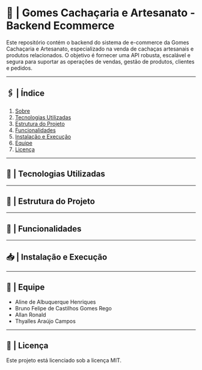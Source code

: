
# 🍺 | Gomes Cachaçaria e Artesanato - Backend Ecommerce
Este repositório contém o backend do sistema de e-commerce da Gomes Cachaçaria e Artesanato, especializado na venda de cachaças artesanais e produtos relacionados.
O objetivo é fornecer uma API robusta, escalável e segura para suportar as operações de vendas, gestão de produtos, clientes e pedidos.

***

## 🖇️ | Índice
1. [Sobre](#sobre)
2. [Tecnologias Utilizadas](#tecnologias-utilizadas)
3. [Estrutura do Projeto](#estrutura-do-projeto)
4. [Funcionalidades](#funcionalidades)
5. [Instalação e Execução](#instalacao-e-execucao)
6. [Equipe](#equipe)
7. [Licença](#licenca)

***

## 🚀 | Tecnologias Utilizadas

***

## 📂 | Estrutura do Projeto

***

## 🔑 | Funcionalidades

***

## 📥 | Instalação e Execução

***

## 👥 | Equipe

- Aline de Albuquerque Henriques
- Bruno Felipe de Castilhos Gomes Rego
- Allan Ronald
- Thyalles Araújo Campos

***

## 📜 | Licença 
Este projeto está licenciado sob a licença MIT.

